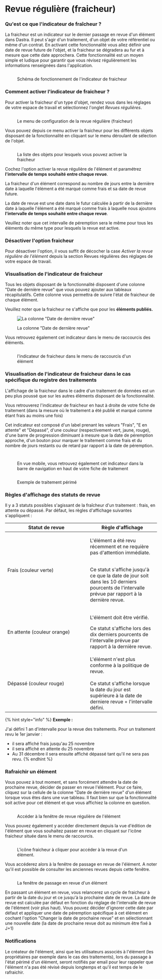 # Revue régulière (fraicheur)

### Qu'est ce que l'indicateur de fraîcheur ?

La fraicheur est un indicateur sur le dernier passage en revue d'un élément dans Dastra. Il peut s'agir d'un traitement, d'un objet de votre référentiel ou même d'un contrat. En activant cette fonctionnalité vous allez définir une date de revue future de l'objet, et la fraicheur se dégradera au fur et à mesure que cette date approchera. Cette fonctionnalité est un moyen simple et ludique pour garantir que vous révisez régulièrement les informations renseignées dans l'application.

<figure><img src="../.gitbook/assets/image (275).png" alt=""><figcaption><p>Schéma de fonctionnement de l'indicateur de fraicheur</p></figcaption></figure>

### Comment activer l'indicateur de fraicheur ?

Pour activer la fraicheur d'un type d'objet, rendez vous dans les réglages de votre espace de travail et sélectionnez l'onglet _Revues régulières_.

<figure><img src="../.gitbook/assets/image (344).png" alt=""><figcaption><p>Le menu de configuration de la revue régulière (fraicheur)</p></figcaption></figure>

Vous pouvez depuis ce menu activer la fraicheur pour les différents objets disposant de la fonctionnalité en cliquant sur le menu déroulant de sélection de l'objet.

<figure><img src="../.gitbook/assets/image (345).png" alt=""><figcaption><p>La liste des objets pour lesquels vous pouvez activer la fraicheur</p></figcaption></figure>

Cochez l'option activer la revue régulière de l'élément et paramétrez **l'intervalle de temps souhaité entre chaque revue**.

&#x20;La fraicheur d'un élément correspond au nombre de jours entre la dernière date à laquelle l'élément a été marqué comme frais et sa date de revue future.

La date de revue est une date dans le futur calculée à partir de la dernière date à laquelle l'élément a été marqué comme frais à laquelle nous ajoutons **l'intervalle de temps souhaité entre chaque revue**.&#x20;

Veuillez noter que cet intervalle de péremption sera le même pour tous les éléments du même type pour lesquels la revue est active.&#x20;

### Désactiver l'option fraicheur&#x20;

Pour désactiver l'option, il vous suffit de décocher la case _Activer la revue régulière de l'élément_ depuis la section Revues régulières des réglages de votre espace de travail.

### Visualisation de l'indicateur de fraicheur

Tous les objets disposant de la fonctionnalité disposent d'une colonne "Date de dernière revue" que vous pouvez ajouter aux tableaux récapitulatifs. Cette colonne vous permettra de suivre l'état de fraicheur de chaque élément.&#x20;

Veuillez noter que la fraicheur ne s'affiche que pour les **éléments publiés.**

<figure><img src="../.gitbook/assets/Capture d&#x27;écran 2024-07-26 154523.png" alt="La colonne &#x22;Date de dernière revue&#x22;"><figcaption><p>La colonne "Date de dernière revue"</p></figcaption></figure>

Vous retrouvez également cet indicateur dans le menu de raccourcis des éléments.

<figure><img src="../.gitbook/assets/image (350).png" alt=""><figcaption><p>l'indicateur de fraicheur dans le menu de raccourcis d'un élément</p></figcaption></figure>

### Visualisation de l'indicateur de fraicheur dans le cas spécifique du registre des traitements

L'affichage de la fraicheur dans le cadre d'un traitement de données est un peu plus poussé que sur les autres éléments disposant de la fonctionnalité.

Vous retrouverez l'indicateur de fraicheur en haut à droite de votre fiche de traitement (dans la mesure où le traitement a été publié et marqué comme étant frais au moins une fois)

Cet indicateur est composé d'un label prenant les valeurs "Frais", "E en attente" et "Dépassé", d'une couleur (respectivement vert, jaune, rouge), d'une barre de progression diminuant à mesure que la date de péremption approche, d'un bouton pour marquer le traitement comme frais et du nombre de jours restants ou de retard par rapport à la date de péremption.&#x20;

<figure><img src="../.gitbook/assets/image (270).png" alt=""><figcaption></figcaption></figure>



<figure><img src="../.gitbook/assets/image (269).png" alt=""><figcaption><p>En vue mobile, vous retrouvez également cet indicateur dans la barre de navigation en haut de votre fiche de traitement</p></figcaption></figure>

<figure><img src="../.gitbook/assets/image (271).png" alt=""><figcaption><p>Exemple de traitement périmé</p></figcaption></figure>

### Règles d'affichage des statuts de revue&#x20;

Il y a 3 statuts possibles s'agissant de la fraîcheur d'un traitement : frais, en attente ou dépassé. Par défaut, les règles d'affichage suivantes s'appliquent :&#x20;

<table><thead><tr><th width="258">Statut de revue</th><th>Règle d'affichage</th></tr></thead><tbody><tr><td>Frais (couleur verte)</td><td><p>L'élément a été revu récemment et ne requière pas d'attention immédiate. </p><p><br>Ce statut s'affiche jusqu'à ce que la date de jour soit dans les 10 derniers pourcents de l'intervalle prévue par rapport à la dernière revue.</p></td></tr><tr><td>En attente (couleur orange)</td><td><p>L'élément doit être vérifié. <br></p><p>Ce statut s'affiche lors des dix derniers pourcents de l'intervalle prévue par rapport à la dernière revue.</p></td></tr><tr><td>Dépassé (couleur rouge)</td><td>L'élément n'est plus conforme à la politique de revue. <br><br>Ce statut s'affiche lorsque la date du jour est supérieure à la date de derniere revue + l'intervalle défini.</td></tr></tbody></table>



{% hint style="info" %}
**Exemple  :**&#x20;

J'ai défini 1 an d'intervalle pour la revue des traitements. Pour un traitement revu le 1er janvier :

* il sera affiché frais jusqu'au 25 novembre
* il sera affiché en attente du 25 novembre
* Au 31 décembre il sera ensuite affiché dépassé tant qu'il ne sera pas revu.
{% endhint %}





### Rafraichir un élément

Vous pouvez à tout moment, et sans forcément attendre la date de prochaine revue, décider de passer en revue l'élément. Pour ce faire, cliquez sur la cellule de la colonne "Date de dernière revue" d'un élément lorsque vous êtes dans une vue tableau. Il faut bien sur que la fonctionnalité soit active pour cet élément et que vous affichiez la colonne en question.

<figure><img src="../.gitbook/assets/Capture d&#x27;écran 2024-07-26 154523 (1).png" alt=""><figcaption><p>Accéder à la fenêtre de revue régulière de l'élément</p></figcaption></figure>

Vous pouvez également y accéder directement depuis la vue d'édition de l'élément que vous souhaitez passer en revue en cliquant sur l'icône fraicheur située dans le menu de raccourcis.

<figure><img src="../.gitbook/assets/image (347).png" alt=""><figcaption><p>L'icône fraicheur à cliquer pour accéder à la revue d'un élément.</p></figcaption></figure>

Vous accéderez alors à la fenêtre de passage en revue de l'élément. A noter qu'il est possible de consulter les anciennes revues depuis cette fenêtre.

<figure><img src="../.gitbook/assets/image (348).png" alt=""><figcaption><p>La fenêtre de passage en revue d'un élément</p></figcaption></figure>

En passant un élément en revue, vous relancerez un cycle de fraicheur à partir de la date du jour et ce jusqu'à la prochaine date de revue. La date de revue est calculée par défaut en fonction du réglage de l'intervalle de revue de l'élément (voir plus haut). Vous pouvez décider d'ignorer cette date par défaut et appliquer une date de péremption spécifique à cet élément en cochant l'option "Changer la date de prochaine revue" et en sélectionnant une nouvelle date (la date de prochaine revue doit au minimum être fixé à J+1)

### Notifications

Le créateur de l'élément, ainsi que les utilisateurs associés à l'élément (les propriétaires par exemple dans le cas des traitements), lors du passage à l'état périmé d'un élément, seront notifiés par email pour leur rappeler que l'élément n'a pas été révisé depuis longtemps et qu'il est temps de le rafraichir.
